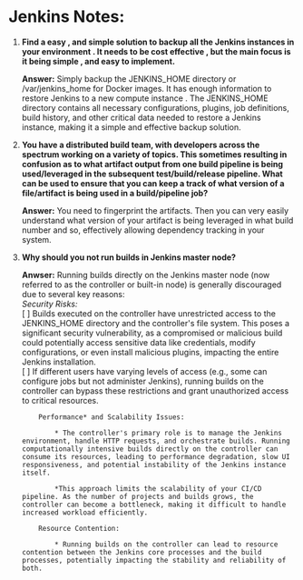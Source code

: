 Jenkins Notes:
================

1.  **Find a easy , and simple solution to backup all the Jenkins instances in your environment . It needs to be cost effective , but the main focus is it being simple , and easy to implement.**

    **Answer:**
        Simply backup the JENKINS_HOME directory or /var/jenkins_home for Docker images. It has enough information to restore Jenkins to a new compute instance .
        The JENKINS_HOME directory contains all necessary configurations, plugins, job definitions, build history, and other critical data needed to restore a Jenkins instance, making it a simple and effective backup solution.

2.  **You have a distributed build team, with developers across the spectrum working on a variety of topics. This sometimes resulting in confusion as to what artifact output from one build pipeline is being used/leveraged in the subsequent test/build/release pipeline. What can be used to ensure that you can keep a track of what version of a file/artifact is being used in a build/pipeline job?**

    **Answer:**
        You need to fingerprint the artifacts. Then you can very easily understand what version of your artifact is being leveraged in what build number and so, effectively allowing dependency tracking in your system.

3.  **Why should you not run builds in Jenkins master node?**

    **Anwser:**
        Running builds directly on the Jenkins master node (now referred to as the controller or built-in node) is generally discouraged due to several key reasons:\
            *Security Risks:*\
             [ ] Builds executed on the controller have unrestricted access to the JENKINS_HOME directory and the controller's file system. This poses a significant security vulnerability, as a compromised or malicious build could potentially access sensitive data like credentials, modify configurations, or even install malicious plugins, impacting the entire Jenkins installation.               
             [ ] If different users have varying levels of access (e.g., some can configure jobs but not administer Jenkins), running builds on the controller can bypass these restrictions and grant unauthorized access to critical resources.

            Performance* and Scalability Issues:
                
                * The controller's primary role is to manage the Jenkins environment, handle HTTP requests, and orchestrate builds. Running computationally intensive builds directly on the controller can consume its resources, leading to performance degradation, slow UI responsiveness, and potential instability of the Jenkins instance itself.
                
                *This approach limits the scalability of your CI/CD pipeline. As the number of projects and builds grows, the controller can become a bottleneck, making it difficult to handle increased workload efficiently.
            
            Resource Contention:
                
                * Running builds on the controller can lead to resource contention between the Jenkins core processes and the build processes, potentially impacting the stability and reliability of both.